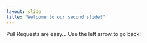 ```yaml
---
layout: slide
title: "Welcome to our second slide!"
---
```

Pull Requests are easy...
Use the left arrow to go back!
